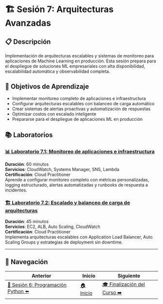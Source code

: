 # 🏗️ Sesión 7: Arquitecturas Avanzadas

## 📋 Descripción
Implementación de arquitecturas escalables y sistemas de monitoreo para aplicaciones de Machine Learning en producción. Esta sesión prepara para el despliegue de soluciones ML empresariales con alta disponibilidad, escalabilidad automática y observabilidad completa.

## 🎯 Objetivos de Aprendizaje
- Implementar monitoreo completo de aplicaciones e infraestructura
- Configurar arquitecturas escalables con balanceo de carga automático
- Crear sistemas de alertas proactivas y automatización de respuestas
- Optimizar costos con escalado inteligente
- Prepararse para el despliegue de aplicaciones ML en producción

## 📚 Laboratorios

### [📊 Laboratorio 7.1: Monitoreo de aplicaciones e infraestructura](./monitoreo-de-las-aplicaciones-y-la-infraestructura/lab-guide.md)
**Duración**: 60 minutos  
**Servicios**: CloudWatch, Systems Manager, SNS, Lambda  
**Certificación**: Cloud Practitioner  
Aprende a configurar monitoreo completo con métricas personalizadas, logging estructurado, alertas automatizadas y runbooks de respuesta a incidentes.

### [🏗️ Laboratorio 7.2: Escalado y balanceo de carga de arquitecturas](./escalado-y-balanceo-de-carga-de-una-arquitectura/lab-guide.md)
**Duración**: 45 minutos  
**Servicios**: EC2, ALB, Auto Scaling, CloudWatch  
**Certificación**: Cloud Practitioner  
Implementa arquitecturas escalables con Application Load Balancer, Auto Scaling Groups y estrategias de deployment sin downtime.

---

## 🧭 Navegación

| Anterior | Inicio | Siguiente |
|----------|--------|-----------|
| [🐍 Sesión 6: Programación Python ⬅️](../sesion-06/README.md) | [🏠 Inicio](../README.md) | [🎓 Finalización del Curso ➡️](../README.md) |
